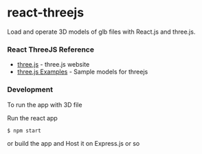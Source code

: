 # react-threejs

Load and operate 3D models of glb files with React.js and three.js.



### React ThreeJS Reference

* [three.js](https://threejs.org/)  - three.js website
* [three.js Examples](https://threejs.org/examples/)  - Sample models for threejs


### Development

To run the app with 3D file

Run the react app
```sh
$ npm start
```
or build the app and Host it on Express.js or so